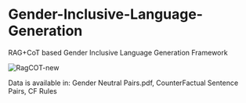 # Gender-Inclusive-Language-Generation
RAG+CoT based Gender Inclusive Language Generation Framework

![RagCOT-new](https://github.com/user-attachments/assets/ee67d880-774d-42e9-9f48-7645f7f7ba86)

Data is available in: Gender Neutral Pairs.pdf, CounterFactual Sentence Pairs, CF Rules


